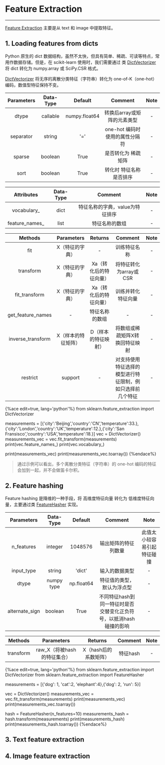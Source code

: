 <!-- toc -->

# Feature Extraction

---

[Feature Extraction](https://scikit-learn.org/stable/modules/feature_extraction.html) 主要是从 text 和 image 中提取特征。

## 1. Loading features from dicts

Python 原生的 dict 数据结构，虽然不太快，但具有简单、稀疏、可读等特点，常用作数据存储。但是，在 scikit-learn 使用时，我们需要通过 类 [DictVectorizer](https://scikit-learn.org/stable/modules/generated/sklearn.feature_extraction.DictVectorizer.html) 将 dict 转化为 numpy.array 或 SciPy.CSR 格式。

[DictVectorizer](https://scikit-learn.org/stable/modules/generated/sklearn.feature_extraction.DictVectorizer.html) 将无序的离散分类特征（字符串）转化为 one-of-K（one-hot）编码，数值型特征保持不变。


Parameters | Data-Type | Default | Comment | Note
:-:|:-:|:-:|:-:|:-:
dtype | callable | numpy.float64 | 转换后array或矩阵的元素类型 | -
separator | string | '=' | one-hot 编码时使用的属性分隔符 | -
sparse | boolean | True | 是否转化为 稀疏矩阵 | -
sort | boolean | True | 转化时 特征名称 是否排序 | -


Attributes | Data-Type | Comment | Note
:-:|:-:|:-:|:-:
vocabulary_ | dict | 特征名称的字典，value为特征排序 | -
feature_names_ | list | 特征名称的数组 | -


Methods | Parameters | Returns | Comment | Note
:-:|:-:|:-:|:-:|:-:
fit | X（特征的字典）| - | 训练特征名称 | -
transform | X（特征的字典）| Xa（转化后的特征向量）| 将特征转化为array或CSR | -
fit_transform | X（特征的字典）| Xa（转化后的特征向量）| 训练并转化特征向量 | -
get_feature_names | - | 特征名称的数组 | - | -
inverse_transform | X（样本的特征矩阵）| D（样本的特征映射）| 将数组或稀疏矩阵X转换回特征映射 | -
restrict | support | - | 对支持使用特征选择的模型进行特征限制，例如只选择前几个特征 | -


{%ace edit=true, lang='python'%}
from sklearn.feature_extraction import DictVectorizer

measurements = [{'city':'Beijing','country':'CN','temperature':33.},{'city':'London','country':'UK','temperature':12.},{'city':'San Fransisco','country':'USA','temperature':18.}]
vec = DictVectorizer()
measurements_vec = vec.fit_transform(measurements)
print(vec.feature_names_)
print(vec.vocabulary_)

print(measurements_vec)
print(measurements_vec.toarray())
{%endace%}

> 通过示例可以看出，多个离散分类特征（字符串）的 one-hot 编码的特征会加到一起，并不会做笛卡尔积。


## 2. Feature hashing

Feature hashing 是降维的一种手段，将 高维度特征向量 转化为 低维度特征向量，主要通过类 [FeatureHasher](https://scikit-learn.org/stable/modules/generated/sklearn.feature_extraction.FeatureHasher.html) 实现。


Parameters | Data-Type | Default | Comment | Note
:-:|:-:|:-:|:-:|:-:
n_features | integer | 1048576 | 输出矩阵的特征列数量 | 此值太小较容易引起特征碰撞
input_type | string | 'dict' | 输入的数据类型 | -
dtype | numpy type | np.float64 | 特征值的类型，默认为浮点型 | -
alternate_sign | boolean | True | 不同特征hash到同一特征时是否交替变化正负符号，以抵消hash碰撞的影响 | -


Methods | Parameters | Returns | Comment | Note
:-:|:-:|:-:|:-:|:-:
transform | raw_X（将被hash的特征集合）| X（hash后的系数矩阵）| 特征hash | -


{%ace edit=true, lang='python'%}
from sklearn.feature_extraction import DictVectorizer
from sklearn.feature_extraction import FeatureHasher

measurements = [{'dog': 1, 'cat':2, 'elephant':4},{'dog': 2, 'run': 5}]

vec = DictVectorizer()
measurements_vec = vec.fit_transform(measurements)
print(measurements_vec)
print(measurements_vec.toarray())

hash = FeatureHasher(n_features=10)
measurements_hash = hash.transform(measurements)
print(measurements_hash)
print(measurements_hash.toarray())
{%endace%}


## 3. Text feature extraction







## 4. Image feature extraction
















